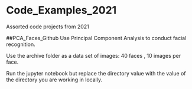 # Code_Examples_2021
Assorted code projects from 2021

##PCA_Faces_Github
Use Principal Component Analysis to conduct facial recognition.

Use the archive folder as a data set of images: 40 faces , 10 images per face.

Run the jupyter notebook but replace the directory value with the value of the directory you are working in locally.
